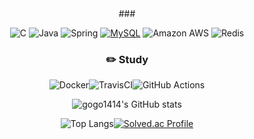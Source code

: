 <div align=center>
  ###
  
  ![C](https://img.shields.io/badge/C-00599C?style=for-the-badge&logo=c&logoColor=white)
  ![Java](https://img.shields.io/badge/java-%23ED8B00.svg?style=for-the-badge&logo=openjdk&logoColor=white)
  ![Spring](https://img.shields.io/badge/spring-%236DB33F.svg?style=for-the-badge&logo=spring&logoColor=white)
  [![MySQL](https://img.shields.io/badge/mysql-4479A1.svg?style=for-the-badge&logo=mysql&logoColor=white)](https://img.shields.io/badge/MySQL-005C84?style=for-the-badge&logo=mysql&logoColor=white)
  ![Amazon AWS](https://img.shields.io/badge/Amazon_AWS-FF9900?style=for-the-badge&logo=amazonaws&logoColor=white)
  ![Redis](https://img.shields.io/badge/redis-%23DD0031.svg?&style=for-the-badge&logo=redis&logoColor=white)
  
  ### ✏️ Study
  ![Docker](https://img.shields.io/badge/docker-%230db7ed.svg?style=for-the-badge&logo=docker&logoColor=white)![TravisCI](https://img.shields.io/badge/travis_CI-3EAAAF?style=for-the-badge&logo=travisci&logoColor=white)![GitHub Actions](https://img.shields.io/badge/github%20actions-%232671E5.svg?style=for-the-badge&logo=githubactions&logoColor=white)
  
  ![gogo1414's GitHub stats](https://github-readme-stats.vercel.app/api?username=gogo1414&show_icons=true&theme=tokyonight)
  
   ![Top Langs](https://github-readme-stats.vercel.app/api/top-langs/?username=gogo1414&layout=compact&theme=tokyonight)[![Solved.ac Profile](http://mazassumnida.wtf/api/v2/generate_badge?boj=gogo1414)](https://solved.ac/gogo1414/)
</div>

